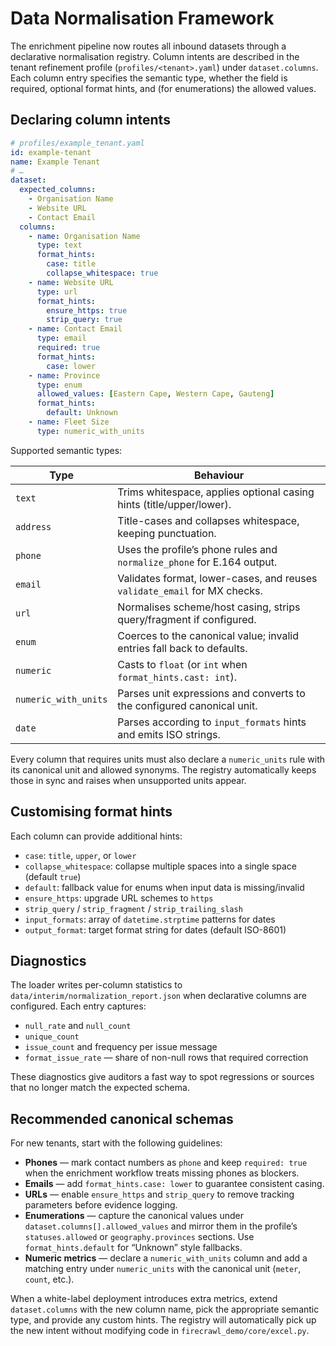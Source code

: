 # Data Normalisation Framework

The enrichment pipeline now routes all inbound datasets through a declarative
normalisation registry. Column intents are described in the tenant refinement
profile (`profiles/<tenant>.yaml`) under `dataset.columns`. Each column entry
specifies the semantic type, whether the field is required, optional format
hints, and (for enumerations) the allowed values.

## Declaring column intents

```yaml
# profiles/example_tenant.yaml
id: example-tenant
name: Example Tenant
# …
dataset:
  expected_columns:
    - Organisation Name
    - Website URL
    - Contact Email
  columns:
    - name: Organisation Name
      type: text
      format_hints:
        case: title
        collapse_whitespace: true
    - name: Website URL
      type: url
      format_hints:
        ensure_https: true
        strip_query: true
    - name: Contact Email
      type: email
      required: true
      format_hints:
        case: lower
    - name: Province
      type: enum
      allowed_values: [Eastern Cape, Western Cape, Gauteng]
      format_hints:
        default: Unknown
    - name: Fleet Size
      type: numeric_with_units
```

Supported semantic types:

| Type                 | Behaviour                                                                |
| -------------------- | ------------------------------------------------------------------------- |
| `text`               | Trims whitespace, applies optional casing hints (title/upper/lower).      |
| `address`            | Title-cases and collapses whitespace, keeping punctuation.                |
| `phone`              | Uses the profile’s phone rules and `normalize_phone` for E.164 output.    |
| `email`              | Validates format, lower-cases, and reuses `validate_email` for MX checks. |
| `url`                | Normalises scheme/host casing, strips query/fragment if configured.       |
| `enum`               | Coerces to the canonical value; invalid entries fall back to defaults.    |
| `numeric`            | Casts to `float` (or `int` when `format_hints.cast: int`).                 |
| `numeric_with_units` | Parses unit expressions and converts to the configured canonical unit.    |
| `date`               | Parses according to `input_formats` hints and emits ISO strings.          |

Every column that requires units must also declare a `numeric_units` rule with
its canonical unit and allowed synonyms. The registry automatically keeps those
in sync and raises when unsupported units appear.

## Customising format hints

Each column can provide additional hints:

* `case`: `title`, `upper`, or `lower`
* `collapse_whitespace`: collapse multiple spaces into a single space (default `true`)
* `default`: fallback value for enums when input data is missing/invalid
* `ensure_https`: upgrade URL schemes to `https`
* `strip_query` / `strip_fragment` / `strip_trailing_slash`
* `input_formats`: array of `datetime.strptime` patterns for dates
* `output_format`: target format string for dates (default ISO-8601)

## Diagnostics

The loader writes per-column statistics to
`data/interim/normalization_report.json` when declarative columns are
configured. Each entry captures:

* `null_rate` and `null_count`
* `unique_count`
* `issue_count` and frequency per issue message
* `format_issue_rate` — share of non-null rows that required correction

These diagnostics give auditors a fast way to spot regressions or sources that
no longer match the expected schema.

## Recommended canonical schemas

For new tenants, start with the following guidelines:

* **Phones** — mark contact numbers as `phone` and keep `required: true` when
the enrichment workflow treats missing phones as blockers.
* **Emails** — add `format_hints.case: lower` to guarantee consistent casing.
* **URLs** — enable `ensure_https` and `strip_query` to remove tracking
parameters before evidence logging.
* **Enumerations** — capture the canonical values under
`dataset.columns[].allowed_values` and mirror them in the profile’s
`statuses.allowed` or `geography.provinces` sections. Use `format_hints.default`
for “Unknown” style fallbacks.
* **Numeric metrics** — declare a `numeric_with_units` column and add a matching
entry under `numeric_units` with the canonical unit (`meter`, `count`, etc.).

When a white-label deployment introduces extra metrics, extend
`dataset.columns` with the new column name, pick the appropriate semantic type,
and provide any custom hints. The registry will automatically pick up the new
intent without modifying code in `firecrawl_demo/core/excel.py`.

